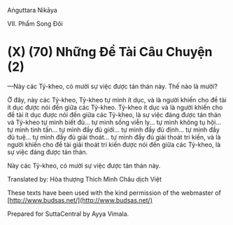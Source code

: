 Aṅguttara Nikāya

VII. Phẩm Song Ðôi

# (X) (70) Những Ðề Tài Câu Chuyện (2)

—Này các Tỷ-kheo, có mười sự việc được tán thán này. Thế nào là mười?

Ở đây, này các Tỷ-kheo, Tỷ-kheo tự mình ít dục, và là người khiến cho đề tài ít dục được nói đến giữa các Tỷ-kheo. Tỷ-kheo ít dục và là người khiến cho đề tài ít dục được nói đến giữa các Tỷ-kheo, là sự việc đáng được tán thán và Tỷ-kheo tự mình biết đủ... tự mình sống viễn ly... tự mình không tụ hội... tự mình tinh tấn... tự mình đầy đủ giới... tự mình đầy đủ định... tự mình đầy đủ tuệ... tự mình đầy đủ giải thoát... tự mình đầy đủ giải thoát tri kiến, và là người khiến cho đề tài giải thoát tri kiến được nói đến giữa các Tỷ-kheo, là sự việc đáng được tán thán.

Này các Tỷ-kheo, có mười sự việc được tán thán này.

Translated by: Hòa thượng Thích Minh Châu dịch Việt

These texts have been used with the kind permission of the webmaster of [http://www.budsas.net/](http://www.budsas.net/)

Prepared for SuttaCentral by Ayya Vimala.